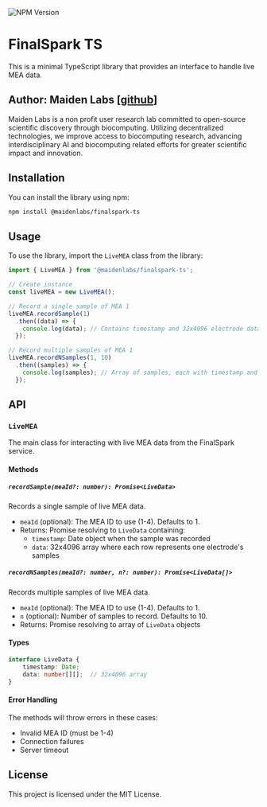 ![NPM Version](https://img.shields.io/npm/v/%40maidenlabs%2Ffinalspark-ts)

# FinalSpark TS

This is a minimal TypeScript library that provides an interface to handle live MEA data.

## Author: Maiden Labs [[github](https://github.com/maidenlabs)]

Maiden Labs is a non profit user research lab committed to open-source scientific discovery through biocomputing. Utilizing decentralized technologies, we improve access to biocomputing research, advancing interdisciplinary AI and biocomputing related efforts for greater scientific impact and innovation.

## Installation

You can install the library using npm:

```bash
npm install @maidenlabs/finalspark-ts
```

## Usage

To use the library, import the `LiveMEA` class from the library:

```typescript
import { LiveMEA } from '@maidenlabs/finalspark-ts';

// Create instance
const liveMEA = new LiveMEA();

// Record a single sample of MEA 1
liveMEA.recordSample(1)
  .then((data) => {
    console.log(data); // Contains timestamp and 32x4096 electrode data array
  });

// Record multiple samples of MEA 1
liveMEA.recordNSamples(1, 10)
  .then((samples) => {
    console.log(samples); // Array of samples, each with timestamp and electrode data
  });
```

## API

### `LiveMEA`

The main class for interacting with live MEA data from the FinalSpark service.

#### Methods

##### `recordSample(meaId?: number): Promise<LiveData>`

Records a single sample of live MEA data.

- `meaId` (optional): The MEA ID to use (1-4). Defaults to 1.
- Returns: Promise resolving to `LiveData` containing:
  - `timestamp`: Date object when the sample was recorded
  - `data`: 32x4096 array where each row represents one electrode's samples

##### `recordNSamples(meaId?: number, n?: number): Promise<LiveData[]>`

Records multiple samples of live MEA data.

- `meaId` (optional): The MEA ID to use (1-4). Defaults to 1.
- `n` (optional): Number of samples to record. Defaults to 10.
- Returns: Promise resolving to array of `LiveData` objects

#### Types

```typescript
interface LiveData {
    timestamp: Date;
    data: number[][];  // 32x4096 array
}
```

#### Error Handling

The methods will throw errors in these cases:
- Invalid MEA ID (must be 1-4)
- Connection failures
- Server timeout


## License

This project is licensed under the MIT License.
